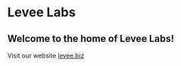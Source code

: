 # Levee Labs

## Welcome to the home of Levee Labs!

Visit our website [levee.biz](https://levee.biz/)
